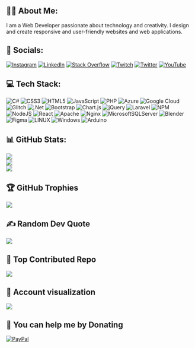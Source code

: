 ## 👨‍💻 About Me:
I am a Web Developer passionate about technology and creativity. I design and create responsive and user-friendly websites and web applications.

## 📱 Socials:
[![Instagram](https://img.shields.io/badge/Instagram-%23E4405F.svg?logo=Instagram&logoColor=white)](https://instagram.com/rvpartap) [![LinkedIn](https://img.shields.io/badge/LinkedIn-%230077B5.svg?logo=linkedin&logoColor=white)](https://linkedin.com/in/vinay-rathour) [![Stack Overflow](https://img.shields.io/badge/-Stackoverflow-FE7A16?logo=stack-overflow&logoColor=white)](https://stackoverflow.com/users/19375367) [![Twitch](https://img.shields.io/badge/Twitch-%239146FF.svg?logo=Twitch&logoColor=white)](https://twitch.tv/rvpartap) [![Twitter](https://img.shields.io/badge/Twitter-%231DA1F2.svg?logo=Twitter&logoColor=white)](https://twitter.com/Rv_partap) [![YouTube](https://img.shields.io/badge/YouTube-%23FF0000.svg?logo=YouTube&logoColor=white)](https://youtube.com/@UC42AyrqqNvsR0qeJtJ4TtNA) 

## 💻 Tech Stack:
![C#](https://img.shields.io/badge/c%23-%23239120.svg?style=for-the-badge&logo=c-sharp&logoColor=white) ![CSS3](https://img.shields.io/badge/css3-%231572B6.svg?style=for-the-badge&logo=css3&logoColor=white) ![HTML5](https://img.shields.io/badge/html5-%23E34F26.svg?style=for-the-badge&logo=html5&logoColor=white) ![JavaScript](https://img.shields.io/badge/javascript-%23323330.svg?style=for-the-badge&logo=javascript&logoColor=%23F7DF1E) ![PHP](https://img.shields.io/badge/php-%23777BB4.svg?style=for-the-badge&logo=php&logoColor=white) ![Azure](https://img.shields.io/badge/azure-%230072C6.svg?style=for-the-badge&logo=azure-devops&logoColor=white) ![Google Cloud](https://img.shields.io/badge/Google%20Cloud-%234285F4.svg?style=for-the-badge&logo=google-cloud&logoColor=white) ![Glitch](https://img.shields.io/badge/glitch-%233333FF.svg?style=for-the-badge&logo=glitch&logoColor=white) ![.Net](https://img.shields.io/badge/.NET-5C2D91?style=for-the-badge&logo=.net&logoColor=white) ![Bootstrap](https://img.shields.io/badge/bootstrap-%23563D7C.svg?style=for-the-badge&logo=bootstrap&logoColor=white) ![Chart.js](https://img.shields.io/badge/chart.js-F5788D.svg?style=for-the-badge&logo=chart.js&logoColor=white) ![jQuery](https://img.shields.io/badge/jquery-%230769AD.svg?style=for-the-badge&logo=jquery&logoColor=white) ![Laravel](https://img.shields.io/badge/laravel-%23FF2D20.svg?style=for-the-badge&logo=laravel&logoColor=white) ![NPM](https://img.shields.io/badge/NPM-%23000000.svg?style=for-the-badge&logo=npm&logoColor=white) ![NodeJS](https://img.shields.io/badge/node.js-6DA55F?style=for-the-badge&logo=node.js&logoColor=white) ![React](https://img.shields.io/badge/react-%2320232a.svg?style=for-the-badge&logo=react&logoColor=%2361DAFB) ![Apache](https://img.shields.io/badge/apache-%23D42029.svg?style=for-the-badge&logo=apache&logoColor=white) ![Nginx](https://img.shields.io/badge/nginx-%23009639.svg?style=for-the-badge&logo=nginx&logoColor=white) ![MicrosoftSQLServer](https://img.shields.io/badge/Microsoft%20SQL%20Sever-CC2927?style=for-the-badge&logo=microsoft%20sql%20server&logoColor=white) ![Blender](https://img.shields.io/badge/blender-%23F5792A.svg?style=for-the-badge&logo=blender&logoColor=white)	![Figma](https://img.shields.io/badge/figma-%23F24E1E.svg?style=for-the-badge&logo=figma&logoColor=white) ![LINUX](https://img.shields.io/badge/Linux-FCC624?style=for-the-badge&logo=linux&logoColor=black) ![Windows](https://img.shields.io/badge/-Windows-0078D6?style=for-the-badge&logo=Windows&logoColor=white) ![Arduino](https://img.shields.io/badge/-Arduino-00979D?style=for-the-badge&logo=Arduino&logoColor=white)

## 📊 GitHub Stats:
![](https://github-readme-stats.vercel.app/api?username=Rvpartap&theme=dark&hide_border=false&include_all_commits=true&count_private=true)<br/>
![](https://github-readme-streak-stats.herokuapp.com/?user=Rvpartap&theme=dark&hide_border=false)<br/>
![](https://github-readme-stats.vercel.app/api/top-langs/?username=Rvpartap&theme=dark&hide_border=false&include_all_commits=true&count_private=true&layout=compact)

## 🏆 GitHub Trophies
![](https://github-profile-trophy.vercel.app/?username=Rvpartap&theme=discord&no-frame=true&no-bg=false&margin-w=4)

## ✍️ Random Dev Quote
![](https://quotes-github-readme.vercel.app/api?type=horizontal&theme=dark)

## 🔼 Top Contributed Repo
![](https://github-contributor-stats.vercel.app/api?username=Rvpartap&limit=5&theme=dark&combine_all_yearly_contributions=true)

## 👀 Account visualization
[![](https://visitcount.itsvg.in/api?id=Rvpartap&icon=7&color=1)](https://visitcount.itsvg.in)

## 💸 You can help me by Donating
[![PayPal](https://img.shields.io/badge/PayPal-00457C?style=for-the-badge&logo=paypal&logoColor=white)](https://paypal.me/rvpartap) 
